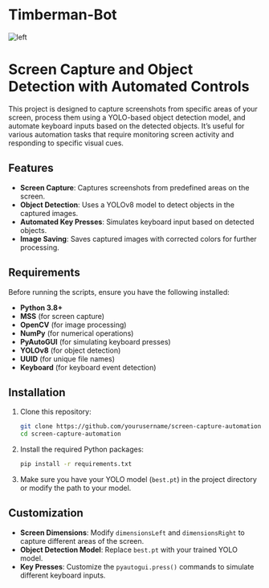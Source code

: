 ﻿# Timberman-Bot
 
![left](https://github.com/user-attachments/assets/ceeaa765-1a42-448f-996c-b91806417aa6)

# Screen Capture and Object Detection with Automated Controls

This project is designed to capture screenshots from specific areas of your screen, process them using a YOLO-based object detection model, and automate keyboard inputs based on the detected objects. It’s useful for various automation tasks that require monitoring screen activity and responding to specific visual cues.

## Features

- **Screen Capture**: Captures screenshots from predefined areas on the screen.
- **Object Detection**: Uses a YOLOv8 model to detect objects in the captured images.
- **Automated Key Presses**: Simulates keyboard input based on detected objects.
- **Image Saving**: Saves captured images with corrected colors for further processing.

## Requirements

Before running the scripts, ensure you have the following installed:

- **Python 3.8+**
- **MSS** (for screen capture)
- **OpenCV** (for image processing)
- **NumPy** (for numerical operations)
- **PyAutoGUI** (for simulating keyboard presses)
- **YOLOv8** (for object detection)
- **UUID** (for unique file names)
- **Keyboard** (for keyboard event detection)

## Installation

1. Clone this repository:

    ```bash
    git clone https://github.com/yourusername/screen-capture-automation.git
    cd screen-capture-automation
    ```

2. Install the required Python packages:

    ```bash
    pip install -r requirements.txt
    ```

3. Make sure you have your YOLO model (`best.pt`) in the project directory or modify the path to your model.

## Customization

- **Screen Dimensions**: Modify `dimensionsLeft` and `dimensionsRight` to capture different areas of the screen.
- **Object Detection Model**: Replace `best.pt` with your trained YOLO model.
- **Key Presses**: Customize the `pyautogui.press()` commands to simulate different keyboard inputs.
